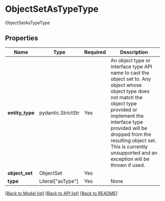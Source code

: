 # ObjectSetAsTypeType

ObjectSetAsTypeType

## Properties
| Name | Type | Required | Description |
| ------------ | ------------- | ------------- | ------------- |
**entity_type** | pydantic.StrictStr | Yes | An object type or interface type API name to cast the object set to. Any object whose object type does not  match the object type provided or implement the interface type provided will be dropped from the resulting  object set. This is currently unsupported and an exception will be thrown if used.  |
**object_set** | ObjectSet | Yes |  |
**type** | Literal["asType"] | Yes | None |


[[Back to Model list]](../../../../README.md#models-v2-link) [[Back to API list]](../../../../README.md#apis-v2-link) [[Back to README]](../../../../README.md)
